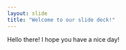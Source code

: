 ```yaml
---
layout: slide
title: "Welcome to our slide deck!"
---
```


Hello there! I hope you have a nice day!
